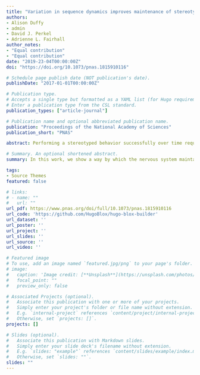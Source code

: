 ```yaml
---
title: "Variation in sequence dynamics improves maintenance of stereotyped behavior in an example from bird song"
authors:
- Alison Duffy
- admin
- David J. Perkel
- Adrienne L. Fairhall
author_notes:
- "Equal contribution"
- "Equal contribution"
date: "2019-23-04T00:00:00Z"
doi: "https://doi.org/10.1073/pnas.1815910116"

# Schedule page publish date (NOT publication's date).
publishDate: "2017-01-01T00:00:00Z"

# Publication type.
# Accepts a single type but formatted as a YAML list (for Hugo requirements).
# Enter a publication type from the CSL standard.
publication_types: ["article-journal"]

# Publication name and optional abbreviated publication name.
publication: "Proceedings of the National Academy of Sciences"
publication_short: "PNAS"

abstract: Performing a stereotyped behavior successfully over time requires both maintaining performance quality and adapting efficiently to environmental or physical changes affecting performance. The bird song system is a paradigmatic example of learning a stereotyped behavior and therefore is a good place to study the interaction of these two goals. Through a model of bird song learning, we show how instability in neural representation of stable behavior confers advantages for adaptation and maintenance with minimal cost to performance quality. A precise, temporally sparse sequence from the premotor nucleus HVC is crucial to the performance of song in songbirds. We find that learning in the presence of sequence variations facilitates rapid relearning after shifts in the target song or muscle structure and results in decreased error with neuron loss. This robustness is due to the prevention of the buildup of correlations in the learned connectivity. In the absence of sequence variations, these correlations grow, due to the relatively low dimensionality of the exploratory variation in comparison with the number of plastic synapses. Our results suggest one would expect to see variability in neural systems executing stereotyped behaviors, and this variability is an advantageous feature rather than a challenge to overcome.

# Summary. An optional shortened abstract.
summary: In this work, we show a way by which the nervous system maintains precise, stereotyped behavior in the face of environmental and neural changes. Through a model of bird song learning, we show how instability in neural representation of stable behavior can allow a system to more readily adapt and maintain performance with minimal cost. In this perspective, behaviors are made more robust to environmental change by continually seeking subtly new ways of performing the same task. Thus, one should expect to find variability in neural systems executing stereotyped behaviors, and this variability can serve a constructive role in maintaining skilled behavior.

tags:
- Source Themes
featured: false

# links:
# - name: ""
#   url: ""
url_pdf: https://www.pnas.org/doi/full/10.1073/pnas.1815910116
url_code: 'https://github.com/HugoBlox/hugo-blox-builder'
url_dataset: ''
url_poster: ''
url_project: ''
url_slides: ''
url_source: ''
url_video: ''

# Featured image
# To use, add an image named `featured.jpg/png` to your page's folder. 
# image:
#   caption: 'Image credit: [**Unsplash**](https://unsplash.com/photos/jdD8gXaTZsc)'
#   focal_point: ""
#   preview_only: false

# Associated Projects (optional).
#   Associate this publication with one or more of your projects.
#   Simply enter your project's folder or file name without extension.
#   E.g. `internal-project` references `content/project/internal-project/index.md`.
#   Otherwise, set `projects: []`.
projects: []

# Slides (optional).
#   Associate this publication with Markdown slides.
#   Simply enter your slide deck's filename without extension.
#   E.g. `slides: "example"` references `content/slides/example/index.md`.
#   Otherwise, set `slides: ""`.
slides: ""
---
```


<!-- {{% callout note %}}
Click the *Cite* button above to demo the feature to enable visitors to import publication metadata into their reference management software.
{{% /callout %}} -->

<!-- {{% callout note %}}
Create your slides in Markdown - click the *Slides* button to check out the example.
{{% /callout %}} -->

<!-- Add the publication's **full text** or **supplementary notes** here. You can use rich formatting such as including [code, math, and images](https://docs.hugoblox.com/content/writing-markdown-latex/). -->
